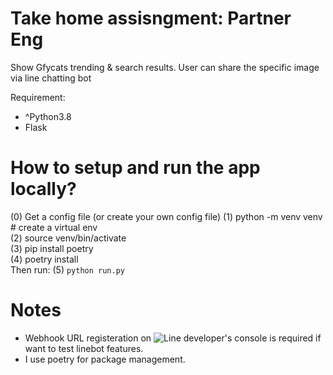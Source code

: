 # Take home assisngment: Partner Eng

Show Gfycats trending & search results. 
User can share the specific image via line chatting bot

Requirement:
- ^Python3.8
- Flask

# How to setup and run the app locally?
(0) Get a config file (or create your own config file)
(1) python -m venv venv # create a virtual env  
(2) source venv/bin/activate  
(3) pip install poetry  
(4) poetry install  
Then run:
(5) `python run.py`  

# Notes
- Webhook URL registeration on ![Line developer's console](https://developers.line.biz/en/) is required if want to test linebot features.
- I use poetry for package management.
